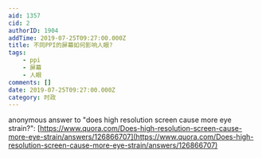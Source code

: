 ```yaml
---
aid: 1357
cid: 2
authorID: 1904
addTime: 2019-07-25T09:27:00.000Z
title: 不同PPI的屏幕如何影响人眼?
tags:
    - ppi
    - 屏幕
    - 人眼
comments: []
date: 2019-07-25T09:27:00.000Z
category: 时政
---
```


anonymous answer to "does high resolution screen cause more eye strain?": [https://www.quora.com/Does-high-resolution-screen-cause-more-eye-strain/answers/126866707](https://www.quora.com/Does-high-resolution-screen-cause-more-eye-strain/answers/126866707)
